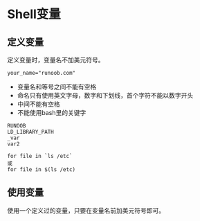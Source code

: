 # Shell变量

## 定义变量

定义变量时，变量名不加美元符号。

```shell
your_name="runoob.com"
```

* 变量名和等号之间不能有空格
* 命名只有使用英文字母，数字和下划线，首个字符不能以数字开头
* 中间不能有空格
* 不能使用bash里的关键字

```shell
RUNOOB
LD_LIBRARY_PATH
_var
var2

for file in `ls /etc`
或
for file in $(ls /etc)
```

## 使用变量

使用一个定义过的变量，只要在变量名前加美元符号即可。

```sh
```



